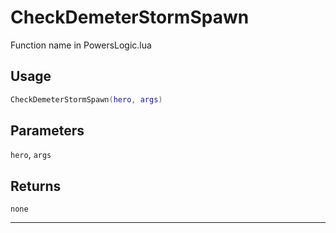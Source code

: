 # CheckDemeterStormSpawn
Function name in PowersLogic.lua
## Usage
```lua
CheckDemeterStormSpawn(hero, args)
```
## Parameters
`hero`, `args`
## Returns
`none`

---